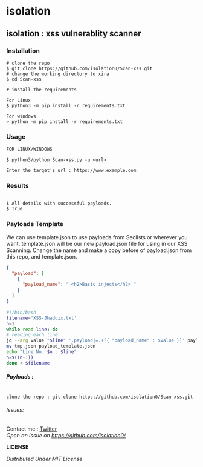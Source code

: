 # isolation
## isolation : xss vulnerablity scanner 


### Installation

```console
# clone the repo
$ git clone https://github.com/isolation0/Scan-xss.git
# change the working directory to xira
$ cd Scan-xss

# install the requirements
 
For Linux
$ python3 -m pip install -r requirements.txt

For windows
> python -m pip install -r requirements.txt
```

### Usage

```console
FOR LINUX/WINDOWS

$ python3/python Scan-xss.py -u <url>

Enter the target's url : https://www.example.com
```


### Results

```console

$ All details with successful payloads.
$ True
```




### Payloads Template
We can use template.json to use payloads from Seclists or wherever you want. template.json will be our new payload.json file for using in our XSS Scanning. Change the name and make a copy before of payload.json from this repo, and template.json.
```json
{
  "payload": [
    {
      "payload_name": " <h2>Basic injects</h2> "
    }
  ]
}
```
```bash
#!/bin/bash
filename='XSS-Jhaddix.txt'
n=1
while read line; do
# reading each line
jq --arg value "$line" '.payload|=.+[{ "payload_name" : $value }]' payload_template.json >tmp.json
mv tmp.json payload_template.json
echo "Line No. $n : $line"
n=$((n+1))
done < $filename
```

##### Payloads :

```console

clone the repo : git clone https://github.com/isolation0/Scan-xss.git

```
###### Issues:
Contact me : <a href= "https://twitter.com/iuexb">Twitter</a>
<br />
*Open an issue on https://github.com/isolation0/*

**LICENSE**

*Distributed Under MIT License*
